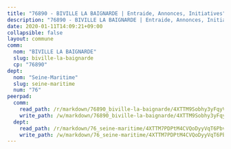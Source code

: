 ```yaml
---
title: "76890 - BIVILLE LA BAIGNARDE | Entraide, Annonces, Initiatives"
description: "76890 - BIVILLE LA BAIGNARDE | Entraide, Annonces, Initiatives"
date: 2020-01-11T14:09:21+09:00
collapsible: false
layout: commune
comm:
  nom: "BIVILLE LA BAIGNARDE"
  slug: biville-la-baignarde
  cp: "76890"
dept:
  nom: "Seine-Maritime"
  slug: seine-maritime
  num: "76"
peerpad:
  comm:
    read_path: /r/markdown/76890_biville-la-baignarde/4XTTM9Sobhy3yFqyVto1fEsSNvAjpWL16ah2rcFAAni55DPxx
    write_path: /w/markdown/76890_biville-la-baignarde/4XTTM9Sobhy3yFqyVto1fEsSNvAjpWL16ah2rcFAAni55DPxx-K3TgUK99JHowucNWmDQpzvXiFQLpkcVyq6gTnkVPrjvrkkTnDENLzbobcQycL6JEzHGAuceRzEUQSUHYdRb9dMFYPvyqcumwf1TawKPT3D2J2wDb48chV66MdqvnB6RkQ4jBwxNQ
  dept:
    read_path: /r/markdown/76_seine-maritime/4XTTM7PDPtM4CVQoDyyVqT6Pbvj1SVtndpXJdTDsc7xwdMTdt
    write_path: /w/markdown/76_seine-maritime/4XTTM7PDPtM4CVQoDyyVqT6Pbvj1SVtndpXJdTDsc7xwdMTdt-K3TgUmo7Qwp8ZQz8qKFjC8WCY27ypEpX2c8BXeSV9rrPY1zRZn2SrYwkBXF8VnHkcepiXsccFfKHYuT2JNgSMXxLRaUGRu6o5B3BB15nZxEho97cTz3yC4eRTX4hZM1hcyAZrn8r
---
```


